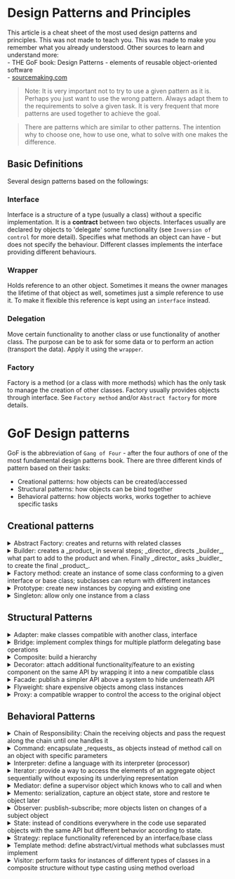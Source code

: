 # Design Patterns and Principles

This article is a cheat sheet of the most used design patterns and principles. This was not made to teach you. This was made to make you remember what you already understood.
Other sources to learn and understand more:  
    - THE GoF book: Design Patterns - elements of reusable object-oriented software  
    - [sourcemaking.com](https://sourcemaking.com/design_patterns)

> Note: It is very important not to try to use a given pattern as it is. Perhaps you just want to use the wrong pattern. Always adapt them to the requirements to solve a given task. It is very frequent that more patterns are used together to achieve the goal.  

> There are patterns which are similar to other patterns. The intention why to choose one, how to use one, what to solve with one makes the difference.

## Basic Definitions
Several design patterns based on the followings:

### Interface
Interface is a structure of a type (usually a class) without a specific implementation. It is a **contract** between two objects. Interfaces usually are declared by objects to 'delegate' some functionality (see `Inversion of control` for more detail). Specifies what methods an object can have - but does not specify the behaviour. Different classes implements the interface providing different behaviours.

### Wrapper
Holds reference to an other object. Sometimes it means the owner manages the lifetime of that object as well, sometimes just a simple reference to use it. To make it flexible this reference is kept using an `interface` instead.

### Delegation
Move certain functionality to another class or use functionality of another class. The purpose can be to ask for some data or to perform an action (transport the data). Apply it using the `wrapper`.

### Factory
Factory is a method (or a class with more methods) which has the only task to manage the creation of other classes. Factory usually provides objects through interface.
See `Factory method` and/or `Abstract factory` for more details.

# GoF Design patterns
GoF is the abbreviation of `Gang of Four` - after the four authors of one of the most fundamental design patterns book.
There are three different kinds of pattern based on their tasks:
* Creational patterns: how objects can be created/accessed
* Structural patterns: how objects can be bind together
* Behavioral patterns: how objects works, works together to achieve specific tasks

## Creational patterns

<details><summary>Abstract Factory: creates and returns with related classes</summary>  

_"Provide an interface for creating families of related or dependent objects without specifying their concrete classes."_  

_Client_ uses a _factory_ (referencing Abstract Factory, through interface or abstract class) to create instances of different classes belonging together.    


Define an interface/class which declares the methods used by the _client_ and add different implementation of it by overriding the creational methods. This way the client can build products with the same structure using the factory by calling the appropriate method (_Delegation_)  

Abstract Factory is often implemented using _Template Methods_ or _Prototype_.  

For example: HouseFactory: createWall, createDoor, createWindow ...   Different implementations of HouseFactory create different parts of a house, but one instance creates the same "style" of house.  

</details>


<details><summary>Builder: creates a _product_ in several steps; _director_ directs _builder_, what part to add to the product and when. Finally _director_ asks _buidler_ to create the final _product_.
</summary>  

"Separate the construction of a complex object from its representation so that the same construction process can create different representations."
`Director` class sets up a complex object by calling elementary methods defined in the `Builder` interface/class. Each builder subclass implements the operations in its own way so Director won't know what parts makes up the object and how are they assembled.
Finally `Director` asks `builder` to create a 'product'.  


Similar to `Abstract factory`, but the purpose is different. While the `client` in abstract factory gets a new object for each call, the `Builder` doesn't give out the object. The `Director` (client) directs the Builder what to do.  


Can be used with abstract factory - inside the builder.
For example: HouseBuilder: addWall, addWindow, addDoor, create/get House
</details>

<details><summary>Factory method: create an instance of some class conforming to a given interface or base class; subclasses can return with different instances</summary>  

_"Define an interface for creating an object, but let subclasses decide which class to instantiate"_  
  
Put a dedicated method to a class (_Creator_) which creates the Product. Creator also can contain other methods which is used with Product. The subclass of Creator will implement the method and create the specific Product instance.
</details>

<details><summary>Prototype: create new instances by copying and existing one</summary>  

Create new instances of a class using an existing one by cloning/copying it. Very useful, when the creation of new instances needs in runtime while the classes are referenced by an interface/base-class.
</details>

<details><summary>Singleton: allow only one instance from a class</summary>  

_"Ensure a class only has one instance, and provide a global point of access to it"_  

Instance of a class can be accessed through only one dedicated 'static/class' method. Keep the only instance inside the class scope privately. The allocation/creation of the class instance have to be prohibited to other classes.  

    > Note: Be careful and do not overuse this pattern. Very easily can became an anti-pattern. I would say in 99% of the cases you don't need it. For more information why, see [here](http://andras.palfi.hu/singleton-the-anti-pattern).  

</details>

## Structural Patterns

<details><summary>Adapter: make classes compatible with another class, interface</summary>  

Implement an interface for a class to make it compatible with another class which wants to use the first class.  
  
Two kinds:  
- **Class adapter**: use multiple inheritance/interface implementation to implement the new interface while subclassing the original class.  
- **Object adapter**: create a new class implementing the desired interface and encapsulate (`wrapper`) the original class holding reference to it in a member. In the interface-methods call the methods of the encapsulated class (see: `proxy`).

</details>    

<details><summary>Bridge: implement complex things for multiple platform delegating base operations</summary>  

_"Decouple an abstraction from its implementation so that the two can vary independently"_  

Useful when the same functionality for problems has to be implemented to more platforms. For the two platforms two implementation needed but the real differences are only at low level.  
For example build houses, where the structure always the same, but perhaps you use different bricks. So you have a house builder which has an internal wall builder which puts together the bricks. If everything hard coded you implement two house builders but the majority of the code is duplications. To get rid of code duplications the easiest way is to replace only the bricks which are used to build the house.  
The same is drawing shapes on different systems. It is enough to define some basic operations (draw line, draw curve) and then implement the draw shape methods (rect, triangle, circle, more complex stuff) using these basic operations.

In short: delegate the basic operations, then implement what you need using abstract references to that basic operations. 
</details>

<details><summary>Composite: build a hierarchy</summary>  

Compose objects to hierarchies by using a base class/interface which contains the very basic mandatory operations to manage the hierarchy and perform basic operations.
  
Declare node classes and leaf classes. Calling a basic operation on a node will forward the same call to all its children. Hierarchy management operations will work only on node items.
</details>

<details><summary>Decorator: attach additional functionality/feature to an existing component on the same API by wrapping it into a new compatible class</summary>

It helps to add functionality dymaically and you can vary the features independently!

For compatibility reason the classes need a base class/interface.  
*Decorator* keeps a reference to the 
All operations called on the decorator will be forwarded to the wrapped class but performing additional operations before and/or after the forwarded call.

</details>

<details><summary>Facade: publish a simpler API above a system to hide underneath API</summary>

To hide, simplify or control a complex class hierarchy create and publish a new interface/class. Delegate all operation to the appropriate subsystem classes.
Users of the facade don’t know about the classes in the subsystem and subsystem classes don’t know about the facade or the user classes.  
It is also easier to change the underlying classes.

</details>

<details><summary>Flyweight: share expensive objects among class instances</summary>  
  
Share the expensive objects (*flyweights*) among instances if there are numerous elements in a system which use the same components.  
Do not store object specific states in the *flyweights* but pass the actual state to them on use.

- *Client* can store the states and pass them to *flyweights* when needed.  
- An other aspect that the *client* only references light flwyweight objects which stores the state and calls the real flyweights (expensive objects stored by *flyweight pool*) and the real flywights are invisible for *client*. 
  
Can be very useful for example to image caches. It is possible to remove unnecessary images from memory and load them on demand even if the 'image flyweight' object is referenced by the system since that only references a container (*flyweight pool*) which stores the real image.

</details>

<details><summary>Proxy: a compatible wrapper to control the access to the original object</summary>

Wrap the original object into the proxy and forward every call to it. Proxy has the same API as the original object, so it is 'invisible'.

Subcases:  
- **remote proxy**: provides a local representation of a remote object in a different address space like network, database etc.
- **virtual proxy**: create the wrapped object on demand – lazy binding. 
- **protection proxy**: filter the access to an object
- **smart pointer**: useful reference counting and lifetime management; thread locking

</details>

## Behavioral Patterns

<details><summary>Chain of Responsibility: Chain the receiving objects and pass the request along the chain until one handles it</summary>  
  
Base on the original pattern description the objects are composed to a chain. When an item is called it handles the message or it calls the base class implementation, which by default calls the next item in the chain. For that all items in the chain must be a subclass of a specific base class. 

Can be implemented however otherwise where the object in teh chain just returns whether the message was handled or not and the caller (parent object) knows who to call next. Can be used with iterator.

</details>

<details><summary>Command: encapsulate _requests_ as objects instead of method call on an object with specific parameters</summary> 
  
Encapsulate a request as an object: the _command_ should encapsulate the _receiver_ and the _parameters_. _Client_ just calls the _execute_ method. It is possible to queue or log requests, command can encapsulate its _reverse_ operation to support _undo_.

Another variation when only the parameters are stored in a _command_ object and using _chain of responsibility_ we let someone to handle it. Operating systems' user interfaces work this way.
</details>

<details><summary>Interpreter: define a language with its interpreter (processor)</summary>  

Define a language representation for its grammar along with an interpreter that uses the representation to interpret sentences in the language.  
The _language_ can be letters, numbers or even color codes. 

Interpreter always pass the state to the next interpreter. Usually implemented with _Composite_.

</details>

<details><summary>Iterator: provide a way to access the elements of an aggregate object sequentially without exposing its underlying representation </summary>  
   
Given aggregate objects (_array, dictionary, lists, trees etc_) and walk though each item one by one without knowing the internal structure. It is also possible to walk through items from one to the last or reversed order or using any specific rule (items conforming to a rule).

Define an interface with _next()_ method.   
Let's create a new _iterator_ classes for each storage (and rule) which knows the internal structure of the collection and has access to its items. 

_Clients_ can instantiate the proper _iterator_ and call _next()_ accessign all the elements (conforming to a rule, accessing them in the proper order) until the end of the items (_next()_ returns null, or dedicated _finished()_ returns true)
 
</details>

<details>
<summary>Mediator: define a supervisor object which knows who to call and when</summary>

Define an object that encapsulates how a set of objects interact. Mediator promotes loose coupling by keeping objects from referring to each other explicitly, and it lets you vary their interactions independently. The underlying objects don’t hold reference to each other but a reference to the mediator object (through an interface or abstract class). The mediator has reference to the more important underlying objects.  
Even if underlying objects call each other or a client makes a call mediator direct the call to the proper underlying object.
Similar to _Facade_ but the intention is different as it simplifies the API and facade handles only requests from clients.

</details>

<details><summary>Memento: serialization, capture an object state, store and restore te object later</summary>

_Caretaker_ an object knowing when to use (save/restore) _originator_. It can be a client directly. Calls a dedicated method on _originator_ to create a memento (persisted state object) and another method to set the back the stateof the object to the data captured in memento

</details>

<details>
<summary>Observer: pusblish-subscribe; more objects listen on changes of a subject object</summary>

Define a one-to-many dependency between objects. The observers listen to the changes of subject (observed object) so that when the subject changes its state, all its observers are notified.
Usually the subject sends out specific messages which the observers catch/handle.

</details>

<details><summary>State: instead of conditions everywhere in the code use separated objects with the same API but different behavior according to state.
</summary>  
  
Use, when the state of an object changes at runtime and it is hard to use conditions everywhere in the code.  
The _client_ holds reference to the _context_ class which is technically a proxy providing the same API as all the _state_ objects used internally in _context_. The context class holds reference to a specific state object and forward every call to it. If the state should change the context class will reference another _state_ class. 

</details>

<details>
<summary>Strategy: replace functionality referenced by an interface/base class</summary>

Use when it is necessary to be able to easily replace some functionality.
Client can be configured with any concrete 'strategy' implementations as it references a strategy with an interface.
_Delegation_: client delegates the functionality to a strategy

</details>


<details><summary>Template method: define abstract/virtual methods what subclasses must implement</summary>

Different subclasses can implement the _template method_ differently. 

Prefer _strategy_ and delegation instead.

</details>

<details><summary>Visitor: perform tasks for instances of different types of classes in a composite structure without type casting using method overload</summary>  
  
Given a _composite_ strcture containing different, related types of classes. Without extending the classes let to perform different tasks.
- The original classes declares a special method - _accept_(_visitor_) where _visitor_ is an interface/base class with methods: _visit_(_type_) where the _visit_ method overloaded with **all** the types in the composite. 
- _accept_ only calls the appropriate _visit_() method selected by the compiler based on type
- create different visitors performing different tasks with the items
- apply/perform a given visitor instance passing it to composite. It calls all the items' _accept_ method which just calls the appropriate _visit_ method on it.



</details>
